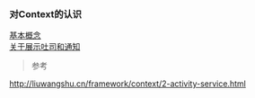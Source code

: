 ### 对Context的认识  

[基本概念](library/concept.md)  
[关于展示吐司和通知](library/open_toast_notification.md)     

> 参考  
  
http://liuwangshu.cn/framework/context/2-activity-service.html  

